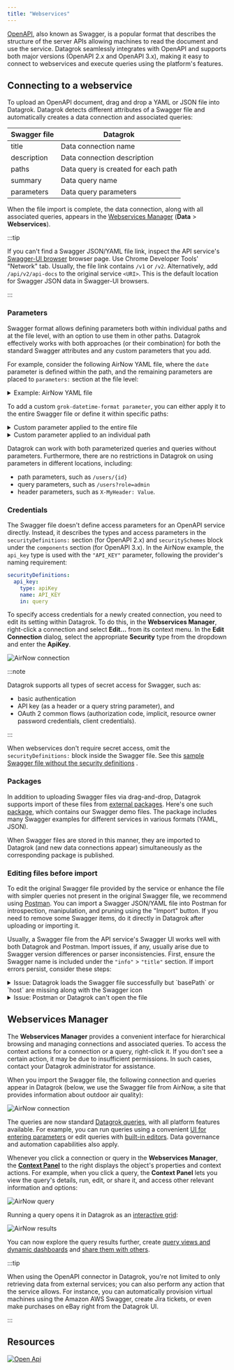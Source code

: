 ```yaml
---
title: "Webservices"
---
```


[OpenAPI](https://swagger.io/docs/specification/about/), also known as Swagger, is a popular format that describes the structure of the server APIs allowing machines to read the document and use the service. Datagrok seamlessly integrates with OpenAPI and supports both major versions (OpenAPI 2.x and OpenAPI 3.x), making it easy to connect to webservices and execute queries using the platform's features.

## Connecting to a webservice

To upload an OpenAPI document, drag and drop a YAML or JSON file into Datagrok. Datagrok detects different attributes of a Swagger file and automatically creates a data connection and associated queries:

| Swagger file    | Datagrok                                             |
|-----------------|------------------------------------------------------|
| title           | Data connection name                                 |
| description     | Data connection description                          |
| paths           | Data query is created for each path                  |
| summary         | Data query name                                      |
| parameters      | Data query parameters                                |

When the file import is complete, the data connection, along with all associated queries, appears in the [Webservices Manager](https://public.datagrok.ai/webservices) (**Data** > **Webservices**).

:::tip

If you can't find a Swagger JSON/YAML file link, inspect the API service's [Swagger-UI browser](https://swagger.io/tools/swagger-ui/) browser page. Use Chrome Developer Tools' "Network" tab. Usually, the file link contains `/v1` or `/v2`. Alternatively, add `/api/v2/api-docs` to the original service `<URI>`. This is the default location for Swagger JSON data in Swagger-UI browsers.

:::

### Parameters

Swagger format allows defining parameters both within individual paths and at the file level, with an option to use them in other paths. Datagrok effectively works with both approaches (or their combination) for both the standard Swagger attributes and any custom parameters that you add.

For example, consider the following AirNow YAML file, where the `date` parameter is defined within the path, and the remaining parameters are placed to `parameters:` section at the file level:

<details>
<summary> Example: AirNow YAML file </summary>

```yaml
swagger: '2.0'
info:
  description: 'AirNow'
  title: AirNow
host: airnowapi.org
basePath: /aq
schemes:
  - http
paths:
  /observation/latLong/historical/:
    get:
      summary: Historical Observation By Latitude and Longitude
      operationId: historicalObservationByLatitudeAndLongitude
      produces:
        - text/csv
        - application/xml
        - application/json
      parameters:
        - name: date
          in: query
          required: false
          description: Date of forecast. If date is omitted, the current forecast is returned.
          type: string
          format: date-time
          grok-datetime-format: yyyy-MM-ddT00-0000
        - $ref: '#/parameters/latitude'
        - $ref: '#/parameters/longitude'
        - $ref: '#/parameters/distance'
      responses:
        '200':
          description: successful operation
          schema:
            type: array
            items:
              $ref: '#/definitions/Observation'
        '400':
          description: Invalid status value
grok-datetime-format: yyyy-MM-dd
parameters:
  distance:
    name: distance
    in: query
    required: false
    description: |
      If no reporting area is associated with the specified Zip Code, 
      return a forecast from a nearby reporting area within this distance (in miles).
    type: integer
    format: int32
  latitude:
    name: latitude
    in: query
    description: Latitude in decimal degrees.
    required: true
    type: number
    format: float
  longitude:
    name: longitude
    in: query
    required: true
    description: Longitude in decimal degrees.
    type: number
    format: float
securityDefinitions:
  api_key:
    type: apiKey
    name: API_KEY
    in: query
```

</details>

To add a custom `grok-datetime-format parameter`, you can either apply it to the entire Swagger file or define it within specific paths:

<details>
<summary> Custom parameter applied to the entire file </summary>

```yaml
swagger: '2.0'
info:
  description: 'AirNow'
  title: AirNow
host: airnowapi.org
...

grok-datetime-format: yyyy-MM-dd
parameters:
...
```

</details>

<details>
<summary> Custom parameter applied to an individual path </summary>

```yaml
swagger: '2.0'
info:
  description: 'AirNow'
  title: AirNow
host: airnowapi.org
...
paths:
  /observation/latLong/historical/:
    get:
      summary: Historical Observation By Latitude and Longitude
      operationId: historicalObservationByLatitudeAndLongitude
      produces:
        - text/csv
        - application/xml
        - application/json
      parameters:
        - name: date
          in: query
          required: false
          description: Date of forecast. If date is omitted, the current forecast is returned.
          type: string
          format: date-time
          grok-datetime-format: yyyy-MM-ddT00-0000
  ...
```

</details>

Datagrok can work with both parameterized queries and queries without parameters. Furthermore, there are no restrictions in Datagrok on using parameters in different locations, including:

* path parameters, such as `/users/{id}`
* query parameters, such as `/users?role=admin`
* header parameters, such as `X-MyHeader: Value`.

### Credentials

The Swagger file doesn't define access parameters for an OpenAPI service directly. Instead, it describes the types and access parameters in the `securityDefinitions:` section (for OpenAPI 2.x) and `securitySchemes` block under the `components` section (for OpenAPI 3.x). In the AirNow example, the `api_key` type is used with the `"API_KEY"` parameter, following the provider's naming requirement:

```yaml
securityDefinitions:
  api_key:
    type: apiKey
    name: API_KEY
    in: query
```

To specify access credentials for a newly created connection, you need to edit its setting within Datagrok. To do this, in the **Webservices Manager**, right-click a connection and select **Edit...** from its context menu. In the **Edit Connection** dialog, select the appropriate **Security** type from the dropdown and enter the **ApiKey**.

![AirNow connection](../uploads/features/swagger-security-definitions.png "AirNow")

:::note

Datagrok supports all types of secret access for Swagger, such as:

* basic authentication
* API key (as a header or a query string parameter), and
* OAuth 2 common flows (authorization code, implicit, resource owner password credentials, client credentials).

:::

When webservices don't require secret access, omit the `securityDefinitions:` block inside the Swagger file. See this [sample Swagger file without the security definitions](https://github.com/datagrok-ai/public/blob/master/packages/Swaggers/swaggers/countries.yaml)
.

### Packages

In addition to uploading Swagger files via drag-and-drop, Datagrok supports import of these files from [external packages](../develop/develop.md). Here's one such [package](https://github.com/datagrok-ai/public/tree/master/packages/Swaggers), which contains our Swagger demo files. The package includes many Swagger examples for different services in various formats (YAML, JSON).

When Swagger files are stored in this manner, they are imported to Datagrok (and new data connections appear) simultaneously as the corresponding package is published.

### Editing files before import

To edit the original Swagger file provided by the service or enhance the file with simpler queries not present in the original Swagger file, we recommend using [Postman](https://www.postman.com/). You can import a Swagger JSON/YAML file into Postman for introspection, manipulation, and pruning using the "Import" button. If you need to remove some Swagger items, do it directly in Datagrok after uploading or importing it.

Usually, a Swagger file from the API service's Swagger UI works well with both Datagrok and Postman. Import issues, if any, usually arise due to Swagger version differences or parser inconsistencies. First, ensure the Swagger name is included under the `"info"` > `"title"` section. If import errors persist, consider these steps:

<details>
<summary> Issue: Datagrok loads the Swagger file successfully but `basePath` or `host` are missing along with the Swagger icon </summary>

Add this section to the file:

```
 "schemes": [
   "https",
   "http"
 ]
```

</details>

<details>
<summary> Issue: Postman or Datagrok can't open the file </summary>

Solution 1. Change `"swagger": "2.0"` to `"openapi": "2.0"`

Solution 2. If `"version"` isn't present in the original file, add a `"version"` section with an arbitrary version to the `"info"` section:

```
 "version": "1.0.0"
```

</details>

## Webservices Manager

The **Webservices Manager** provides a convenient interface for hierarchical browsing and managing connections and associated queries. To access the context actions for a connection or a query, right-click it. If you don't see a certain action, it may be due to insufficient permissions. In such cases, contact your Datagrok administrator for assistance.

When you import the Swagger file, the following connection and queries appear in Datagrok (below, we use the Swagger file from AirNow, a site that provides information about outdoor air quality):

![AirNow connection](../uploads/features/open-api-airnow-connection.png "AirNow")

The queries are now standard [Datagrok queries](access.md/#data-query), with all platform features available. For example, you can run queries using a convenient [UI for entering parameters](databases/databases.mdx/#running-queries) or edit queries with [built-in editors](databases/databases.mdx#working-with-queries). Data governance and automation capabilities also apply.

Whenever you click a connection or query in  the **Webservices Manager**, the [**Context Panel**](../datagrok/navigation.md#context-panel) to the right displays the object's properties and context actions. For example, when you click a query, the **Context Panel** lets you view the query's details, run, edit, or share it, and access other relevant information and options:

![AirNow query](../uploads/features/open-api-airnow-query.png "AirNow")

Running a query opens it in Datagrok as an [interactive grid](visualize/viewers/grid.md):

![AirNow results](../uploads/features/open-api-airnow-results.png "AirNow")

You can now explore the query results further, create [query views and dynamic dashboards](databases/databases.mdx#creating-dynamic-dashboards-for-query-results) and [share them with others](databases/databases.mdx/#sharing-query-results).

:::tip

When using the OpenAPI connector in Datagrok, you're not limited to only retrieving data from external services; you can also perform any action that the service allows. For instance, you can automatically provision virtual machines using the Amazon AWS Swagger, create Jira tickets, or even make purchases on eBay right from the Datagrok UI.

:::

## Resources

[![Open Api](../uploads/youtube/data_access.png "Open on Youtube")](https://www.youtube.com/watch?v=dKrCk38A1m8\&t=3121s)
